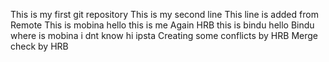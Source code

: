 This is my first git repository
This is my second line
This line is added from Remote
This is mobina
hello this is me
Again HRB
this is bindu
hello Bindu
where is mobina
i dnt know
hi ipsta
Creating some conflicts by HRB
Merge check by HRB
